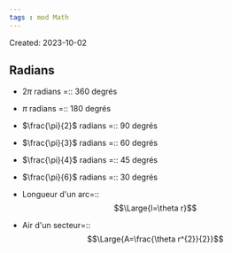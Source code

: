 ```yaml
---
tags : mod Math
---
```

Created: 2023-10-02

## Radians
- $2\pi$ radians =:: 360 degrés
<!--SR:!2024-01-12,67,250-->
- $\pi$ radians =:: 180 degrés
<!--SR:!2023-11-17,3,274-->
- $\frac{\pi}{2}$ radians =:: 90 degrés
<!--SR:!2024-01-15,70,270-->
- $\frac{\pi}{3}$ radians =:: 60 degrés
<!--SR:!2023-11-17,3,274-->
- $\frac{\pi}{4}$ radians =:: 45 degrés
<!--SR:!2023-11-16,3,272-->
- $\frac{\pi}{6}$ radians =:: 30 degrés
<!--SR:!2023-11-23,10,292-->

- Longueur d'un arc=::$$\Large{l=\theta r}$$
<!--SR:!2023-11-15,1,234-->
- Air d'un secteur=::$$\Large{A=\frac{\theta r^{2}}{2}}$$
<!--SR:!2023-11-19,4,212-->